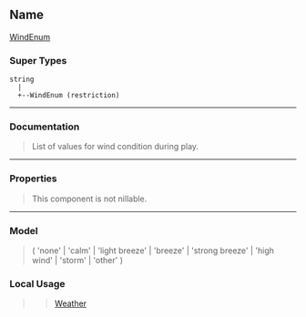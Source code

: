 ## Name ##

[WindEnum](SWindEnum.md)
### Super Types ###
```
string
  |
  +--WindEnum (restriction)
```


---


### Documentation ###


> List of values for wind condition during play.


---



### Properties ###

> This component is not nillable.

---


### Model ###

> ( 'none' | 'calm' | 'light breeze' | 'breeze' | 'strong breeze' | 'high wind' | 'storm' | 'other' )
### Local Usage ###
> > [Weather](CWeather.md)